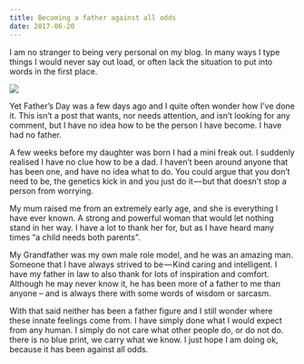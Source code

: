 ```yaml
---
title: Becoming a father against all odds
date: 2017-06-20
---
```

I am no stranger to being very personal on my blog. In many ways I type things I would never say out load, or often lack the situation to put into words in the first place.

![][image-1]

Yet Father’s Day was a few days ago and I quite often wonder how I’ve done it. This isn’t a post that wants, nor needs attention, and isn’t looking for any comment, but I have no idea how to be the person I have become. I have had no father.

A few weeks before my daughter was born I had a mini freak out. I suddenly realised I have no clue how to be a dad. I haven’t been around anyone that has been one, and have no idea what to do. You could argue that you don’t need to be, the genetics kick in and you just do it — but that doesn’t stop a person from worrying.

My mum raised me from an extremely early age, and she is everything I have ever known. A strong and powerful woman that would let nothing stand in her way. I have a lot to thank her for, but as I have heard many times “a child needs both parents”.

My Grandfather was my own male role model, and he was an amazing man. Someone that I have always strived to be — Kind caring and intelligent. I have my father in law to also thank for lots of inspiration and comfort. Although he may never know it, he has been more of a father to me than anyone – and is always there with some words of wisdom or sarcasm.

With that said neither has been a father figure and I still wonder where these innate feelings come from. I have simply done what I would expect from any human.
I simply do not care what other people do, or do not do. there is no blue print, we carry what we know. I just hope I am doing ok, because it has been against all odds.

[image-1]:	https://cdn-images-1.medium.com/max/800/1*UtezQleCTTXb9EguYihYLQ@2x.jpeg